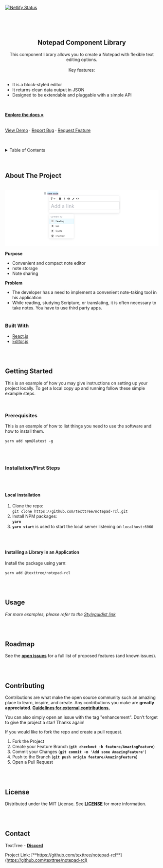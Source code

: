 [![Netlify Status](https://api.netlify.com/api/v1/badges/d3ee2f25-c988-459b-aca3-e191544512c9/deploy-status)](https://app.netlify.com/sites/notepad-rcl/deploys)

<br/>
<br/>
<br/>

<h2 align="center">Notepad Component Library</h2>

  <p align="center">
    This component library allows you to create a Notepad with flexible text editing options.
		<br/>
		<br/>
		Key features:
		<br/>
		<br/>
		<ul>
			<li>It is a block-styled editor</li>
			<li>It returns clean data output in JSON</li>
			<li>Designed to be extendable and pluggable with a simple API</li>
		</ul>
    <br/>
    <br/>
    <a href="https://editorjs.io/base-concepts"><strong>Explore the docs »</strong></a>
    <br/>
    <br/>
		<br/>
    <a href="https://notepad-rcl.netlify.app/">View Demo</a>
    ·
    <a href="https://github.com/texttree/notepad-rcl/issues">Report Bug</a>
    ·
    <a href="https://github.com/texttree/notepad-rcl/issues">Request Feature</a>
  </p>

<br/>
<br/>

<details>
  <summary>Table of Contents</summary>
  <ol>
    <li>
      <a href="#about-the-project">About The Project</a>
      <ul>
        <li><a href="#built-with">Built With</a></li>
      </ul>
    </li>
    <li>
      <a href="#getting-started">Getting Started</a>
      <ul>
        <li><a href="#prerequisites">Prerequisites</a></li>
        <li><a href="#installation">Installation</a></li>
      </ul>
    </li>
    <li><a href="#usage">Usage</a></li>
    <li><a href="#roadmap">Roadmap</a></li>
    <li><a href="#contributing">Contributing</a></li>
    <li><a href="#license">License</a></li>
    <li><a href="#contact">Contact</a></li>
    <li><a href="#acknowledgments">Acknowledgments</a></li>
  </ol>
</details>

<br/>
<br/>

## About The Project

<br/>

<a href="https://github.com/texttree/notepad-rcl">
    <img src="images/editorjs-screenshot.png" >
  </a>

<br/>

**Purpose**

- Convenient and compact note editor
- note storage
- Note sharing
  <br/>

**Problem**

- The developer has a need to implement a convenient note-taking tool in his application
- While reading, studying Scripture, or translating, it is often necessary to take notes. You have to use third party apps.
  <br/>
  <br/>

### Built With

- [React.js](https://reactjs.org/)
- [Editor.js](https://editorjs.io/)

<br/>
<br/>

## Getting Started

This is an example of how you may give instructions on setting up your project locally.
To get a local copy up and running follow these simple example steps.

<br/>

### Prerequisites

This is an example of how to list things you need to use the software and how to install them.

`yarn add npm@latest -g`

<br/>
<br/>

### Installation/First Steps

<br/>
<br/>

#### Local installation

1. Clone the repo: <br/> `git clone https://github.com/texttree/notepad-rcl.git`
2. Install NPM packages: <br/> **`yarn`**
3. **`yarn start`** is used to start the local server listening on `localhost:6060`

<br/>
<br/>

#### Installing a Library in an Application

Install the package using yarn:

`yarn add @texttree/notepad-rcl`

<br/>
<br/>

## Usage

_For more examples, please refer to the [Styleguidist link](https://notepad-rcl.netlify.app/)_

<br/>
<br/>

## Roadmap

See the [**open issues**](https://github.com/texttree/notepad-rcl/issues) for a full list of proposed features (and known issues).

<br/>
<br/>

## Contributing

Contributions are what make the open source community such an amazing place to learn, inspire, and create. Any contributions you make are **greatly appreciated**. [**Guidelines for external contributions.**](https://forum.door43.org)

You can also simply open an issue with the tag "enhancement".
Don't forget to give the project a star! Thanks again!

If you would like to fork the repo and create a pull request.

1. Fork the Project
2. Create your Feature Branch (**`git checkout -b feature/AmazingFeature`**)
3. Commit your Changes (**`git commit -m 'Add some AmazingFeature'`**)
4. Push to the Branch (**`git push origin feature/AmazingFeature`**)
5. Open a Pull Request

<br/>
<br/>

## License

Distributed under the MIT License. See [**LICENSE**](license-url) for more information.

<br/>
<br/>

## Contact

TextTree - [**Discord**](https://discord.com/channels/867746700390563850/894978969613520956)

Project Link: [**https://github.com/texttree/notepad-rcl**](https://github.com/texttree/notepad-rcl)
